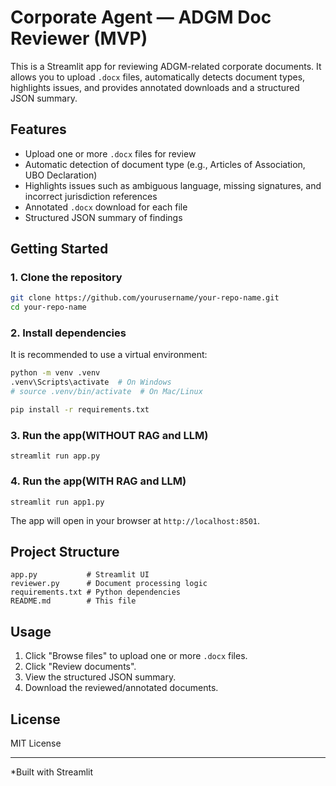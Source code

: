 # Corporate Agent — ADGM Doc Reviewer (MVP)

This is a Streamlit app for reviewing ADGM-related corporate documents. It allows you to upload `.docx` files, automatically detects document types, highlights issues, and provides annotated downloads and a structured JSON summary.

## Features

- Upload one or more `.docx` files for review
- Automatic detection of document type (e.g., Articles of Association, UBO Declaration)
- Highlights issues such as ambiguous language, missing signatures, and incorrect jurisdiction references
- Annotated `.docx` download for each file
- Structured JSON summary of findings

## Getting Started

### 1. Clone the repository

```sh
git clone https://github.com/yourusername/your-repo-name.git
cd your-repo-name
```

### 2. Install dependencies

It is recommended to use a virtual environment:

```sh
python -m venv .venv
.venv\Scripts\activate  # On Windows
# source .venv/bin/activate  # On Mac/Linux

pip install -r requirements.txt
```

### 3. Run the app(WITHOUT RAG and LLM)

```
streamlit run app.py
```
### 4. Run the app(WITH RAG and LLM)

```
streamlit run app1.py
```
The app will open in your browser at `http://localhost:8501`.

## Project Structure

```
app.py           # Streamlit UI
reviewer.py      # Document processing logic
requirements.txt # Python dependencies
README.md        # This file
```

## Usage

1. Click "Browse files" to upload one or more `.docx` files.
2. Click "Review documents".
3. View the structured JSON summary.
4. Download the reviewed/annotated documents.

## License

MIT License

---


*Built with Streamlit
